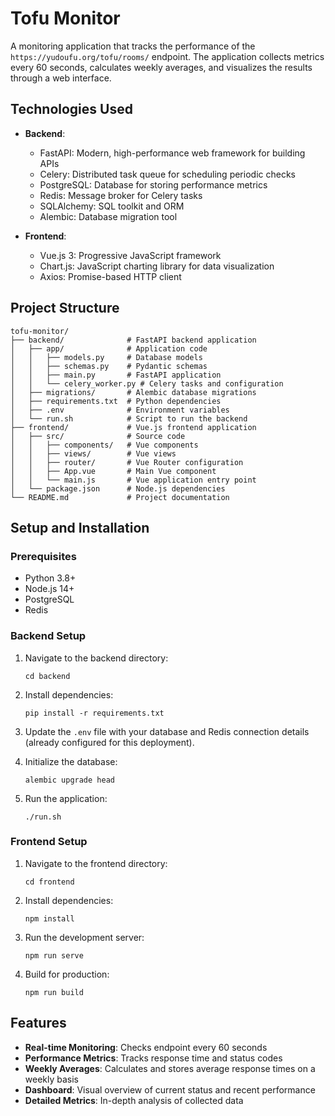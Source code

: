 # Tofu Monitor

A monitoring application that tracks the performance of the `https://yudoufu.org/tofu/rooms/` endpoint. The application collects metrics every 60 seconds, calculates weekly averages, and visualizes the results through a web interface.

## Technologies Used

- **Backend**:
  - FastAPI: Modern, high-performance web framework for building APIs
  - Celery: Distributed task queue for scheduling periodic checks
  - PostgreSQL: Database for storing performance metrics
  - Redis: Message broker for Celery tasks
  - SQLAlchemy: SQL toolkit and ORM
  - Alembic: Database migration tool

- **Frontend**:
  - Vue.js 3: Progressive JavaScript framework
  - Chart.js: JavaScript charting library for data visualization
  - Axios: Promise-based HTTP client

## Project Structure

```
tofu-monitor/
├── backend/              # FastAPI backend application
│   ├── app/              # Application code
│   │   ├── models.py     # Database models
│   │   ├── schemas.py    # Pydantic schemas
│   │   ├── main.py       # FastAPI application
│   │   └── celery_worker.py # Celery tasks and configuration
│   ├── migrations/       # Alembic database migrations
│   ├── requirements.txt  # Python dependencies
│   ├── .env              # Environment variables
│   └── run.sh            # Script to run the backend
├── frontend/             # Vue.js frontend application
│   ├── src/              # Source code
│   │   ├── components/   # Vue components
│   │   ├── views/        # Vue views
│   │   ├── router/       # Vue Router configuration
│   │   ├── App.vue       # Main Vue component
│   │   └── main.js       # Vue application entry point
│   └── package.json      # Node.js dependencies
└── README.md             # Project documentation
```

## Setup and Installation

### Prerequisites

- Python 3.8+
- Node.js 14+
- PostgreSQL
- Redis

### Backend Setup

1. Navigate to the backend directory:
   ```
   cd backend
   ```

2. Install dependencies:
   ```
   pip install -r requirements.txt
   ```

3. Update the `.env` file with your database and Redis connection details (already configured for this deployment).

4. Initialize the database:
   ```
   alembic upgrade head
   ```

5. Run the application:
   ```
   ./run.sh
   ```

### Frontend Setup

1. Navigate to the frontend directory:
   ```
   cd frontend
   ```

2. Install dependencies:
   ```
   npm install
   ```

3. Run the development server:
   ```
   npm run serve
   ```

4. Build for production:
   ```
   npm run build
   ```

## Features

- **Real-time Monitoring**: Checks endpoint every 60 seconds
- **Performance Metrics**: Tracks response time and status codes
- **Weekly Averages**: Calculates and stores average response times on a weekly basis
- **Dashboard**: Visual overview of current status and recent performance
- **Detailed Metrics**: In-depth analysis of collected data 